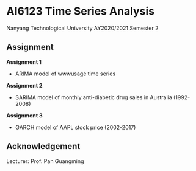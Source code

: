 # AI6123 Time Series Analysis

Nanyang Technological University AY2020/2021 Semester 2

## Assignment

**Assignment 1**
- ARIMA model of wwwusage time series

**Assignment 2**
- SARIMA model of monthly anti-diabetic drug sales in Australia (1992-2008)

**Assignment 3**
- GARCH model of AAPL stock price (2002-2017)

## Acknowledgement

Lecturer: Prof. Pan Guangming